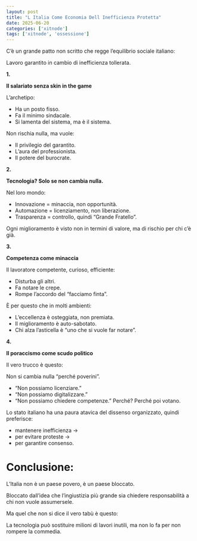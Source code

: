 ```yaml
---
layout: post
title: "L Italia Come Economia Dell Inefficienza Protetta"
date: 2025-06-20
categories: ['xitnode']
tags: ['xitnode', 'ossessione']
---
```


C’è un grande patto non scritto che regge l’equilibrio sociale italiano:

Lavoro garantito in cambio di inefficienza tollerata.

**1.**

**Il salariato senza skin in the game**

L’archetipo:

- Ha un posto fisso.
- Fa il minimo sindacale.
- Si lamenta del sistema, ma è il sistema.

Non rischia nulla, ma vuole:

- Il privilegio del garantito.
- L’aura del professionista.
- Il potere del burocrate.

**2.**

**Tecnologia? Solo se non cambia nulla.**

Nel loro mondo:

- Innovazione = minaccia, non opportunità.
- Automazione = licenziamento, non liberazione.
- Trasparenza = controllo, quindi “Grande Fratello”.

Ogni miglioramento è visto non in termini di valore, ma di rischio per chi c’è già.

**3.**

**Competenza come minaccia**

Il lavoratore competente, curioso, efficiente:

- Disturba gli altri.
- Fa notare le crepe.
- Rompe l’accordo del “facciamo finta”.

È per questo che in molti ambienti:

- L’eccellenza è osteggiata, non premiata.
- Il miglioramento è auto-sabotato.
- Chi alza l’asticella è “uno che si vuole far notare”.

**4.**

**Il poraccismo come scudo politico**

Il vero trucco è questo:

Non si cambia nulla “perché poverini”.

- “Non possiamo licenziare.”
- “Non possiamo digitalizzare.”
- “Non possiamo chiedere competenze.” Perché? Perché poi votano.

Lo stato italiano ha una paura atavica del dissenso organizzato, quindi preferisce:

- mantenere inefficienza →
- per evitare proteste →
- per garantire consenso.

# **Conclusione:**

L’Italia non è un paese povero, è un paese bloccato.

Bloccato dall’idea che l’ingiustizia più grande sia chiedere responsabilità a chi non vuole assumersele.

Ma quel che non si dice il vero tabù è questo:

La tecnologia può sostituire milioni di lavori inutili, ma non lo fa per non rompere la commedia.